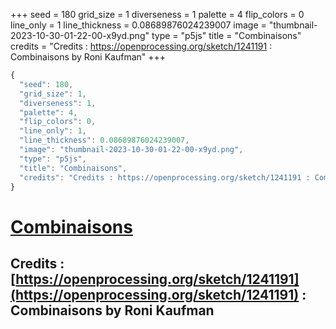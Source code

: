 +++
seed = 180
grid_size = 1
diverseness = 1
palette = 4
flip_colors = 0
line_only = 1
line_thickness = 0.08689876024239007
image = "thumbnail-2023-10-30-01-22-00-x9yd.png"
type = "p5js"
title = "Combinaisons"
credits = "Credits : https://openprocessing.org/sketch/1241191 : Combinaisons by Roni Kaufman"
+++




~~~javascript
{
  "seed": 180,
  "grid_size": 1,
  "diverseness": 1,
  "palette": 4,
  "flip_colors": 0,
  "line_only": 1,
  "line_thickness": 0.08689876024239007,
  "image": "thumbnail-2023-10-30-01-22-00-x9yd.png",
  "type": "p5js",
  "title": "Combinaisons",
  "credits": "Credits : https://openprocessing.org/sketch/1241191 : Combinaisons by Roni Kaufman"
}
~~~



# [Combinaisons](https://openprocessing.org/sketch/2065396)

## Credits : [https://openprocessing.org/sketch/1241191](https://openprocessing.org/sketch/1241191) : Combinaisons by Roni Kaufman 


